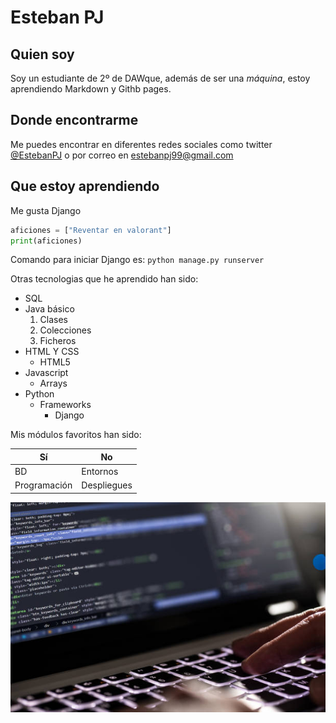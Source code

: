 # Esteban PJ 

## Quien soy

Soy un estudiante de 2º de DAWque, además de ser una *máquina*, estoy aprendiendo Markdown y Githb pages.

## Donde encontrarme

Me puedes encontrar en diferentes redes sociales como twitter [@EstebanPJ](https://www.twitter.com/) o por correo en [estebanpj99@gmail.com](mailto:estebanpj99@gmail.com)


## Que estoy aprendiendo

Me gusta Django

``` python
aficiones = ["Reventar en valorant"]
print(aficiones)
```

Comando para iniciar Django es: `python manage.py runserver`

Otras tecnologias que he aprendido han sido:
* SQL
* Java básico
    1. Clases
    1. Colecciones
    1. Ficheros
* HTML Y CSS
    * HTML5
* Javascript
    * Arrays
* Python
    * Frameworks
        * Django


Mis módulos favoritos han sido:

| Sí   | No
| ---- | ----
| BD   | Entornos
| Programación | Despliegues


![Imagen Programación](Imagen.jpg)